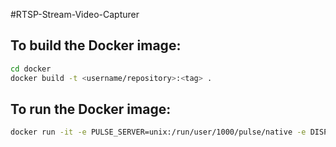 #RTSP-Stream-Video-Capturer 

## To build the Docker image:

```bash
cd docker
docker build -t <username/repository>:<tag> .
```

## To run the Docker image:

```bash
docker run -it -e PULSE_SERVER=unix:/run/user/1000/pulse/native -e DISPLAY=unix$DISPLAY -v /tmp/.X11-unix:/tmp/.X11-unix -v /run/user/1000/pulse:/run/user/1000/pulse <image_name>:<tag> <API_KEY> <SESSION_ID> <TOKEN> <RTSP_URL>
```


